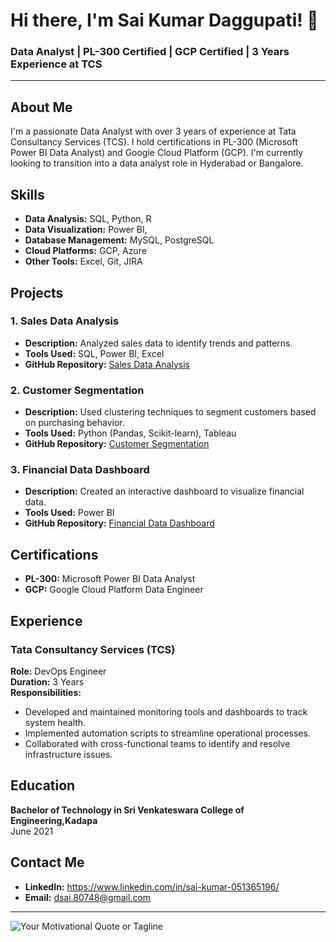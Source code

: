 # Hi there, I'm Sai Kumar Daggupati! 👋

### Data Analyst | PL-300 Certified | GCP Certified | 3 Years Experience at TCS

---


## About Me

I'm a passionate Data Analyst with over 3 years of experience at Tata Consultancy Services (TCS). I hold certifications in PL-300 (Microsoft Power BI Data Analyst) and Google Cloud Platform (GCP). I'm currently looking to transition into a data analyst role in Hyderabad or Bangalore.

## Skills

- **Data Analysis:** SQL, Python, R
- **Data Visualization:** Power BI, 
- **Database Management:** MySQL, PostgreSQL
- **Cloud Platforms:** GCP, Azure
- **Other Tools:** Excel, Git, JIRA

## Projects

### 1. Sales Data Analysis
- **Description:** Analyzed sales data to identify trends and patterns.
- **Tools Used:** SQL, Power BI, Excel
- **GitHub Repository:** [Sales Data Analysis](https://github.com/your-username/sales-data-analysis)

### 2. Customer Segmentation
- **Description:** Used clustering techniques to segment customers based on purchasing behavior.
- **Tools Used:** Python (Pandas, Scikit-learn), Tableau
- **GitHub Repository:** [Customer Segmentation](https://github.com/your-username/customer-segmentation)

### 3. Financial Data Dashboard
- **Description:** Created an interactive dashboard to visualize financial data.
- **Tools Used:** Power BI
- **GitHub Repository:** [Financial Data Dashboard](https://github.com/your-username/financial-data-dashboard)

## Certifications

- **PL-300:** Microsoft Power BI Data Analyst
- **GCP:** Google Cloud Platform Data Engineer

## Experience

### Tata Consultancy Services (TCS)
**Role:** DevOps Engineer  
**Duration:** 3 Years  
**Responsibilities:**
- Developed and maintained monitoring tools and dashboards to track system health.
- Implemented automation scripts to streamline operational processes.
- Collaborated with cross-functional teams to identify and resolve infrastructure issues.

## Education

**Bachelor of Technology in Sri Venkateswara College of Engineering,Kadapa**    
June 2021

## Contact Me

- **LinkedIn:** https://www.linkedin.com/in/sai-kumar-051365196/
- **Email:** dsai.80748@gmail.com

---

![Your Motivational Quote or Tagline](url-to-your-image)


